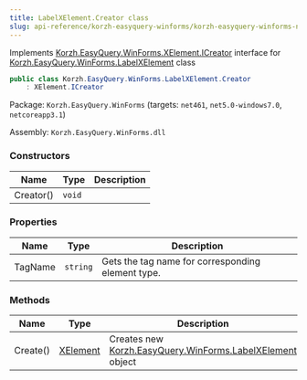 ```yaml
---
title: LabelXElement.Creator class
slug: api-reference/korzh-easyquery-winforms/korzh-easyquery-winforms-namespace/labelxelement-creator-class
---
```



Implements [Korzh.EasyQuery.WinForms.XElement.ICreator](/api-reference/korzh-easyquery-winforms/korzh-easyquery-winforms-namespace/xelement-class) interface for [Korzh.EasyQuery.WinForms.LabelXElement](/api-reference/korzh-easyquery-winforms/korzh-easyquery-winforms-namespace/labelxelement-class) class
```csharp
public class Korzh.EasyQuery.WinForms.LabelXElement.Creator
    : XElement.ICreator

```
Package: `Korzh.EasyQuery.WinForms` (targets: `net461`, `net5.0-windows7.0`, `netcoreapp3.1`)

Assembly: `Korzh.EasyQuery.WinForms.dll`

### Constructors

| Name | Type | Description | 
| --- | --- | --- | 
| Creator() | `void` |  | 


### Properties

| Name | Type | Description | 
| --- | --- | --- | 
| TagName | `string` | Gets the tag name for corresponding element type. | 


### Methods

| Name | Type | Description | 
| --- | --- | --- | 
| Create() | [XElement](/api-reference/korzh-easyquery-winforms/korzh-easyquery-winforms-namespace/xelement-class) | Creates new [Korzh.EasyQuery.WinForms.LabelXElement](/api-reference/korzh-easyquery-winforms/korzh-easyquery-winforms-namespace/labelxelement-class) object |